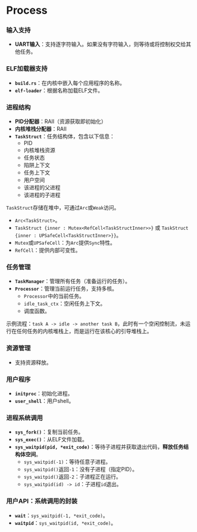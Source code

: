 # Process

### 输入支持
- **UART输入**：支持逐字符输入。如果没有字符输入，则等待或将控制权交给其他任务。

### ELF加载器支持
- **`build.rs`**：在内核中嵌入每个应用程序的名称。
- **`elf-loader`**：根据名称加载ELF文件。

### 进程结构

- **PID分配器**：RAII（资源获取即初始化）
- **内核堆栈分配器**：RAII
- **`TaskStruct`**：任务结构体，包含以下信息：
  - PID
  - 内核堆栈资源
  - 任务状态
  - 陷阱上下文
  - 任务上下文
  - 用户空间
  - 该进程的父进程
  - 该进程的子进程

`TaskStruct`存储在堆中，可通过`Arc`或`Weak`访问。
- `Arc<TaskStruct>`。
- `TaskStruct {inner : Mutex<RefCell<TaskStructInner>>}` 或 `TaskStruct {inner : UPSafeCell<TaskStructInner>}}`。
- `Mutex`或`UPSafeCell`：为`Arc`提供`Sync`特性。
- `RefCell`：提供内部可变性。

### 任务管理
- **`TaskManager`**：管理所有任务（准备运行的任务）。
- **`Processor`**：管理当前运行任务，支持多核。
  - `Processor`中的当前任务。
  - `idle_task_ctx`：空闲任务上下文。
  - 调度函数。

示例流程：`task A -> idle -> another task B`，此时有一个空闲控制流，未运行在任何任务的内核堆栈上，而是运行在该核心的引导堆栈上。

### 资源管理
- 支持资源释放。

### 用户程序
- **`initproc`**：初始化进程。
- **`user_shell`**：用户shell。

### 进程系统调用
- **`sys_fork()`**：复制当前任务。
- **`sys_exec()`**：从ELF文件加载。
- **`sys_waitpid(pid, *exit_code)`**：等待子进程并获取退出代码，**释放任务结构体空间**。
  - `sys_waitpid(-1)`：等待任意子进程。
  - `sys_waitpid()`返回`-1`：没有子进程（指定PID）。
  - `sys_waitpid()`返回`-2`：子进程正在运行。
  - `sys_waitpid(id) -> id`：子进程`id`退出。

### 用户API：系统调用的封装
- **`wait`**：`sys_waitpid(-1, *exit_code)`。
- **`waitpid`**：`sys_waitpid(id, *exit_code)`。